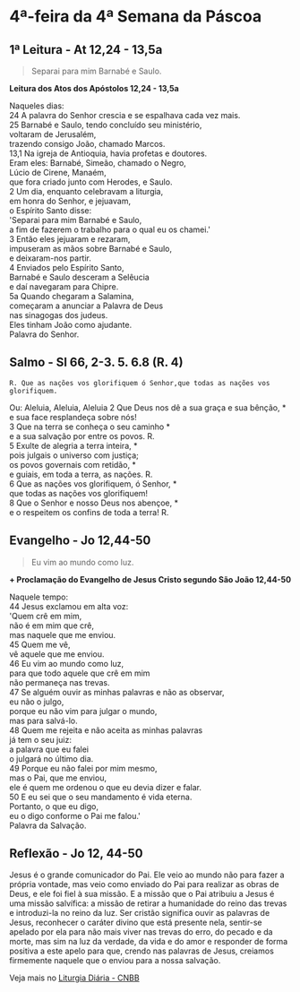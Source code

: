 # 4ª-feira da 4ª Semana da Páscoa

## 1ª Leitura - At 12,24 - 13,5a

> Separai para mim Barnabé e Saulo.

**Leitura dos Atos dos Apóstolos 12,24 - 13,5a**

Naqueles dias:    
24 A palavra do Senhor crescia e se espalhava cada vez mais.    
25 Barnabé e Saulo, tendo concluído seu ministério,   
 voltaram de Jerusalém,   
 trazendo consigo João, chamado Marcos.    
13,1 Na igreja de Antioquia, havia profetas e doutores.   
 Eram eles: Barnabé, Simeão, chamado o Negro,   
 Lúcio de Cirene, Manaém,   
 que fora criado junto com Herodes, e Saulo.    
2 Um dia, enquanto celebravam a liturgia,   
 em honra do Senhor, e jejuavam,   
 o Espírito Santo disse:   
 'Separai para mim Barnabé e Saulo,   
 a fim de fazerem o trabalho para o qual eu os chamei.'    
3 Então eles jejuaram e rezaram,   
 impuseram as mãos sobre Barnabé e Saulo,   
 e deixaram-nos partir.    
4 Enviados pelo Espírito Santo,   
 Barnabé e Saulo desceram a Selêucia   
 e daí navegaram para Chipre.    
5a Quando chegaram a Salamina,   
 começaram a anunciar a Palavra de Deus   
 nas sinagogas dos judeus.   
 Eles tinham João como ajudante.   
 Palavra do Senhor.

## Salmo - Sl 66, 2-3. 5. 6.8 (R. 4)

`R. Que as nações vos glorifiquem ó Senhor,que todas as nações vos glorifiquem.`

Ou: Aleluia, Aleluia, Aleluia 
2 Que Deus nos dê a sua graça e sua bênção, *   
 e sua face resplandeça sobre nós!    
3 Que na terra se conheça o seu caminho *   
 e a sua salvação por entre os povos. R.    
5 Exulte de alegria a terra inteira, *   
 pois julgais o universo com justiça;   
 os povos governais com retidão, *   
 e guiais, em toda a terra, as nações. R.    
6 Que as nações vos glorifiquem, ó Senhor, *   
 que todas as nações vos glorifiquem!    
8 Que o Senhor e nosso Deus nos abençoe, *   
 e o respeitem os confins de toda a terra! R.

## Evangelho - Jo 12,44-50

> Eu vim ao mundo como luz.

**+ Proclamação do Evangelho de Jesus Cristo segundo São João 12,44-50**

Naquele tempo:    
44 Jesus exclamou em alta voz:   
 'Quem crê em mim,   
 não é em mim que crê,   
 mas naquele que me enviou.    
45 Quem me vê,   
 vê aquele que me enviou.    
46 Eu vim ao mundo como luz,   
 para que todo aquele que crê em mim   
 não permaneça nas trevas.    
47 Se alguém ouvir as minhas palavras e não as observar,   
 eu não o julgo,   
 porque eu não vim para julgar o mundo,   
 mas para salvá-lo.    
48 Quem me rejeita e não aceita as minhas palavras   
 já tem o seu juiz:   
 a palavra que eu falei    
 o julgará no último dia.    
49 Porque eu não falei por mim mesmo,   
 mas o Pai, que me enviou,    
 ele é quem me ordenou o que eu devia dizer e falar.    
50 E eu sei que o seu mandamento é vida eterna.   
 Portanto, o que eu digo,   
 eu o digo conforme o Pai me falou.'   
 Palavra da Salvação.

## Reflexão - Jo 12, 44-50

Jesus é o grande comunicador do Pai. Ele veio ao mundo não para fazer a própria vontade, mas veio como enviado do Pai para realizar as obras de Deus, e ele foi fiel à sua missão. E a missão que o Pai atribuiu a Jesus é uma missão salvífica: a missão de retirar a humanidade do reino das trevas e introduzi-la no reino da luz. Ser cristão significa ouvir as palavras de Jesus, reconhecer o caráter divino que está presente nela, sentir-se apelado por ela para não mais viver nas trevas do erro, do pecado e da morte, mas sim na luz da verdade, da vida e do amor e responder de forma positiva a este apelo para que, crendo nas palavras de Jesus, creiamos firmemente naquele que o enviou para a nossa salvação.

Veja mais no [Liturgia Diária - CNBB](http://liturgiadiaria.cnbb.org.br/app/user/user/UserView.php?ano=2017&mes=5&dia=10)